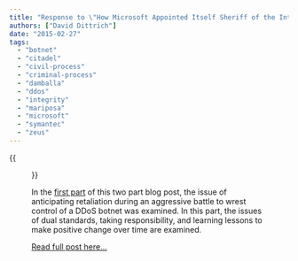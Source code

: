 ```yaml
---
title: "Response to \"How Microsoft Appointed Itself Sheriff of the Internet\" (Part 2)"
authors: ["David Dittrich"]
date: "2015-02-27"
tags: 
  - "botnet"
  - "citadel"
  - "civil-process"
  - "criminal-process"
  - "damballa"
  - "ddos"
  - "integrity"
  - "mariposa"
  - "microsoft"
  - "symantec"
  - "zeus"
---
```

{{<figure src="images/banner.png" alt="Banner" width="50%">}}

In the [first part](https://staff.washington.edu/dittrich/home/blog/wired-response-p1.html#wiredp1) of this two part blog post, the issue of anticipating retaliation during an aggressive battle to wrest control of a DDoS botnet was examined. In this part, the issues of dual standards, taking responsibility, and learning lessons to make positive change over time are examined.

  

  

[Read full post here...](https://staff.washington.edu/dittrich/home/blog/wired-response-p2.html)
